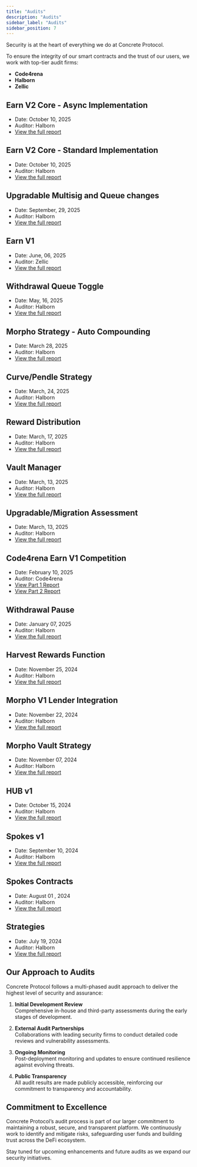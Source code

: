 ```yaml
---
title: "Audits"
description: "Audits"
sidebar_label: "Audits"
sidebar_position: 7
---
```


Security is at the heart of everything we do at Concrete Protocol.

To ensure the integrity of our smart contracts and the trust of our users, we work with top-tier audit firms:

* **Code4rena**
* **Halborn**
* **Zellic**

## Earn V2 Core - Async Implementation  

- Date: October 10, 2025
- Auditor: Halborn
- [View the full report](/files/Async-Implementation.pdf)

## Earn V2 Core - Standard Implementation  

- Date: October 10, 2025
- Auditor: Halborn
- [View the full report](/files/Standard-Implementation.pdf)

## Upgradable Multisig and Queue changes

- Date: September, 29, 2025
- Auditor: Halborn
- [View the full report](/files/Upgradable-Multisig-and-Queue-Changes.pdf)

## Earn V1

- Date: June, 06, 2025
- Auditor: Zellic  
- [View the full report](/files/Zellic-Audit-Report.pdf)

## Withdrawal Queue Toggle

- Date: May, 16, 2025
- Auditor: Halborn
- [View the full report](/files/Withdrawal-Queue-Delay-SSC.pdf)


## Morpho Strategy - Auto Compounding

- Date: March 28, 2025
- Auditor: Halborn
- [View the full report](/files/Morpho-Strategy-Auto-Compounding-SSC.pdf)

## Curve/Pendle Strategy

- Date: March, 24, 2025
- Auditor: Halborn
- [View the full report](/files/Curve-Pendle-Strategy-Report.pdf)

## Reward Distribution

- Date: March, 17, 2025
- Auditor: Halborn
- [View the full report](/files/Rewards-Distribution.pdf)

## Vault Manager

- Date: March, 13, 2025
- Auditor: Halborn
- [View the full report](/files/Vault-Manager.pdf)

## Upgradable/Migration Assessment

- Date: March, 13, 2025
- Auditor: Halborn
- [View the full report](/files/Upgradeable-Migration-Assessment.pdf)

## Code4rena Earn V1 Competition

- Date: February 10, 2025
- Auditor: Code4rena
- [View Part 1 Report](/files/Code4rena-Review-Part-1-SSC.pdf)
- [View Part 2 Report](/files/Code4rena-Review-Part-2-SSC.pdf)

## Withdrawal Pause

- Date: January 07, 2025
- Auditor: Halborn
- [View the full report](/files/Preview-Withdrawal-Pause-SSC.pdf)

## Harvest Rewards Function  

- Date: November 25, 2024
- Auditor: Halborn
- [View the full report](/files/harvestRewards-Function-Improvements-SSC.pdf)

## Morpho V1 Lender Integration

- Date: November 22, 2024
- Auditor: Halborn
- [View the full report](/files/Morpho-V1-Lender-Integration-SSC.pdf)

## Morpho Vault Strategy

- Date: November 07, 2024
- Auditor: Halborn
- [View the full report](/files/Morpho-Vault-Strategy-SSC.pdf)

## HUB v1  

- Date: October 15, 2024  
- Auditor: Halborn  
- [View the full report](/files/HUB-v1.pdf)

## Spokes v1

- Date: September 10, 2024  
- Auditor: Halborn  
- [View the full report](/files/Spokes-V1.pdf)

## Spokes Contracts

- Date: August 01 , 2024  
- Auditor: Halborn
- [View the full report](/files/Spokes-Contracts.pdf)

## Strategies

- Date: July 19, 2024
- Auditor: Halborn  
- [View the full report](/files/Strategies.pdf)

## Our Approach to Audits

Concrete Protocol follows a multi-phased audit approach to deliver the highest level of security and assurance:

1. **Initial Development Review**  
   Comprehensive in-house and third-party assessments during the early stages of development.

2. **External Audit Partnerships**  
   Collaborations with leading security firms to conduct detailed code reviews and vulnerability assessments.

3. **Ongoing Monitoring**  
   Post-deployment monitoring and updates to ensure continued resilience against evolving threats.

4. **Public Transparency**  
   All audit results are made publicly accessible, reinforcing our commitment to transparency and accountability.

## Commitment to Excellence

Concrete Protocol’s audit process is part of our larger commitment to maintaining a robust, secure, and transparent platform. We continuously work to identify and mitigate risks, safeguarding user funds and building trust across the DeFi ecosystem.

Stay tuned for upcoming enhancements and future audits as we expand our security initiatives.
